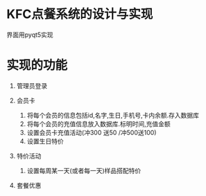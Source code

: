 # KFC点餐系统的设计与实现
界面用pyqt5实现


# 实现的功能
1. 管理员登录
2. 会员卡
    1. 将每个会员的信息包括id,名字,生日,手机号,卡内余额.存入数据库
    2. 将每个会员的充值信息放入数据库.标明时间,充值金额
    3. 设置会员卡充值活动(冲300 送50 /冲500送100)
    4. 设置生日特价

3. 特价活动
    1. 设置每周某一天(或者每一天)样品搭配特价
    

4. 套餐优惠

